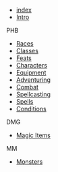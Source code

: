 * [index](index.md)
* [Intro](Intro.md)

PHB

* [Races](Races.md)
* [Classes](Classes.md)
* [Feats](Feats.md)
* [Characters](Characters.md)
* [Equipment](Equipment.md)
* [Adventuring](Adventuring.md)
* [Combat](Combat.md)
* [Spellcasting](Spellcasting.md)
* [Spells](Spells.md)
* [Conditions](Conditions.md)

DMG
* [Magic Items](Magic%20Items.md)

MM
* [Monsters](Monsters.md)